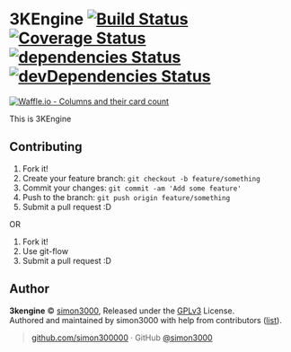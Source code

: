 # 3KEngine [![Build Status](https://travis-ci.org/simon300000/3KEngine.svg?branch=develop)](https://travis-ci.org/simon300000/3KEngine) [![Coverage Status](https://coveralls.io/repos/github/simon300000/3KEngine/badge.svg?branch=develop)](https://coveralls.io/github/simon300000/3KEngine?branch=develop) [![dependencies Status](https://david-dm.org/simon300000/3kengine/status.svg)](https://david-dm.org/simon300000/3kengine) [![devDependencies Status](https://david-dm.org/simon300000/3kengine/dev-status.svg)](https://david-dm.org/simon300000/3kengine?type=dev)

[![Waffle.io - Columns and their card count](https://badge.waffle.io/simon300000/3KEngine.svg?columns=all)](https://waffle.io/simon300000/3KEngine)

This is 3KEngine

## Contributing

1.  Fork it!
3.  Create your feature branch: `git checkout -b feature/something`
4.  Commit your changes: `git commit -am 'Add some feature'`
5.  Push to the branch: `git push origin feature/something`
5.  Submit a pull request :D

OR

1. Fork it!
2. Use git-flow
3. Submit a pull request :D

## Author

**3kengine** © [simon3000](https://github.com/simon300000), Released under the [GPLv3](./LICENSE) License.<br>
Authored and maintained by simon3000 with help from contributors ([list](https://github.com/simon300000/3kengine/contributors)).

> [github.com/simon300000](https://github.com/simon300000) · GitHub [@simon3000](https://github.com/simon300000)
